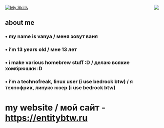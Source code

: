 [![My Skills](https://skillicons.dev/icons?i=py,html,css,linux,ps,ae,lua)](https://entitybtw.ru)
<img src="https://github-readme-stats.vercel.app/api?username=entitybtw&show_icons=true&theme=merko&hide_border=true&custom_title=entitybtw%27s%20github%20stats" align="right" />
## about me

### • my name is vanya / меня зовут ваня

### • i’m 13 years old / мне 13 лет 

### • i make various homebrew stuff :D / делаю всякие хомбрюшки :D

### • i’m a technofreak, linux user (i use bedrock btw) / я технофрик, линукс юзер (i use bedrock btw)

# my website / мой сайт - https://entitybtw.ru
